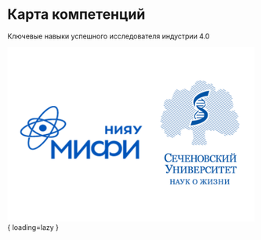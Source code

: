 # Карта компетенций

Ключевые навыки успешного исследователя индустрии 4.0

<!-- Навыки написания научных текстов (антиплагиат, ссылки на чужие работы, …)
Навыки подготовки презентаций и публичных выступлений
Навыки визуализация результатов исследований (графики, диаграммы)
Научная дискуссия (аргументы)

Научная этика
Умение подавать заявки на гранты
Умения проводить поиск литературы и написание научных обзоров
Экспертиза и рецензирование научных статей, отчетов, …
Опыт использования гибких методов работы (
scrum, agile, kanban
Тайм
менеджмент
Саморефлексия
и критическое мышление -->

![Placeholder](assets/logo.jpg){ loading=lazy }